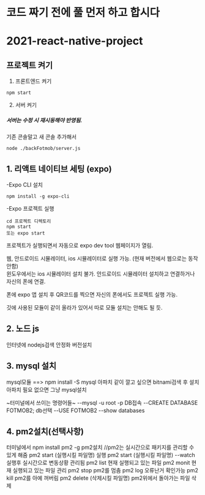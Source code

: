 # 코드 짜기 전에 풀 먼저 하고 합시다

# 2021-react-native-project
 
 ## 프로젝트 켜기
 1. 프론트엔드 켜기
 ```
 npm start
 ```
 2. 서버 켜기   
 ##### 서버는 수정 시 재시동해야 반영됨.
 기존 콘솔말고 새 콘솔 추가해서
 ```
 node ./backFotmob/server.js
 ```
## 1. 리액트 네이티브 세팅 (expo)
-Expo CLI 설치
```
npm install -g expo-cli
```

-Expo 프로젝트 실행
```
cd 프로젝트 디렉토리
npm start
또는 expo start
```
프로젝트가 실행되면서 자동으로 expo dev tool 웹페이지가 열림.

웹, 안드로이드 시뮬레이터, ios 시뮬레이터로 실행 가능. (현재 버전에서 웹으로는 동작안함)   
윈도우에서는 ios 시뮬레이터 설치 불가. 안드로이드 시뮬레이터 설치하고 연결하거나 자신의 폰에 연결.

폰에 expo 앱 설치 후 QR코드를 찍으면 자신의 폰에서도 프로젝트 실행 가능.

깃에 사용된 모듈이 같이 올라가 있어서 따로 모듈 설치는 안해도 될 듯.


## 2. 노드 js

인터넷에 nodejs검색 
안정화 버전설치

## 3. mysql 설치
mysql모듈 ==> npm install -S mysql
아파치 같이 깔고 싶으면 bitnami검색 후 설치
아파치 필요 없으면 그냥 mysql설치 

~터미널에서 쓰이는 명령어들~
--mysql -u root -p DB접속
--CREATE DATABASE FOTMOB2; db선택
--USE FOTMOB2
--show databases

## 4. pm2설치(선택사항)

터미널에서 npm install pm2 -g pm2설치
//pm2는 실시간으로 패키지를 관리할 수 있게 해줌
pm2 start (실행시킬 파일명) 실행
pm2 start (실행시킬 파일명) --watch
실행후 실시간으로 변동상황 관리됨
pm2 list 현재 실행되고 있는 파일
pm2 monit 현재 실행되고 있는 파일 관리
pm2 stop  pm2를 멈춤
pm2 log 오류난거 확인가능
pm2 kill  pm2를 아예 꺼버림
pm2 delete (삭제시킬 파일명) pm2위에서 돌아가는 파일 삭제
